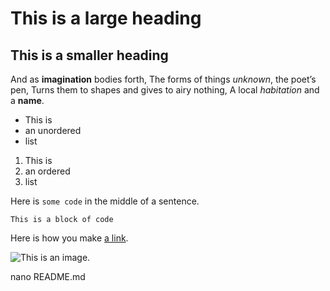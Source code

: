 # This is a large heading

## This is a smaller heading

And as **imagination** bodies forth, 
The forms of things *unknown*, 
the poet’s pen, Turns them to shapes and gives to airy 
nothing, A local *habitation* and a **name**. 

- This is 
- an unordered 
- list

1. This is 
2. an ordered 
3. list 

Here is `some code` in the middle of a sentence.

 ``` This is a block of code ``` 

Here is how you make [a link](https://www.wikipedia.org/). 

![This is an image.](https://github.com/yihui/xaringan/releases/download/v0.0.2/karl-moustache.jpg)

nano README.md
